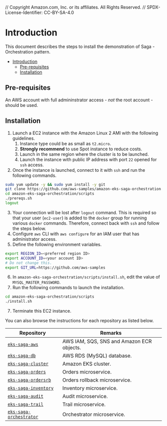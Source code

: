 // Copyright Amazon.com, Inc. or its affiliates. All Rights Reserved. // SPDX-License-Identifier: CC-BY-SA-4.0

# Introduction

This document describes the steps to install the demonstration of Saga - Orchestration pattern.

- [Introduction](#introduction)
  - [Pre-requisites](#pre-requisites)
  - [Installation](#installation)

## Pre-requisites

An AWS account with full admininstrator access - _not_ the root account - should be used.

## Installation

1. Launch a EC2 instance with the Amazon Linux 2 AMI with the following guidelines.
   1. Instance type could be as small as `t2.micro`.
   2. **Strongly recommend** to use Spot instance to reduce costs.
   3. Launch in the same region where the cluster is to be launched.
   4. Launch the instance with public IP address with port `22` opened for `ssh` access.
2. Once the instance is launched, connect to it with `ssh` and run the following commands.

```bash
sudo yum update -y && sudo yum install -y git
git clone https://github.com/aws-samples/amazon-eks-saga-orchestration
cd amazon-eks-saga-orchestration/scripts
./prereqs.sh
logout
```

3. Your connection will be lost after `logout` command. This is required so that your user (`ec2-user`) is added to the `docker` group for running various `docker` commands. Therefore, connect back with `ssh` and follow the steps below.
4. Configure `aws` CLI with `aws configure` for an IAM user that has administrator access.
5. Define the following environment variables.

```bash
export REGION_ID=<preferred region ID>
export ACCOUNT_ID=<your account ID>
# Do not change this.
export GIT_URL=https://github.com/aws-samples
```

6. In `amazon-eks-saga-orchestration/scripts/install.sh`, edit the value of `MYSQL_MASTER_PASSWORD`.
7. Run the following commands to launch the installation.

```bash
cd amazon-eks-saga-orchestration/scripts
./install.sh
```

7. Terminate this EC2 instance.

You can also browse the instructions for each repository as listed below.

| Repository                                                                                           | Remarks                                   |
| ---------------------------------------------------------------------------------------------------- | ----------------------------------------- |
| [`eks-saga-aws`](https://github.com/aws-samples/amazon-eks-saga-orchestration-aws)                   | AWS IAM, SQS, SNS and Amazon ECR objects. |
| [`eks-saga-db`](https://github.com/aws-samples/amazon-eks-saga-orchestration-db)                     | AWS RDS (MySQL) database.                 |
| [`eks-saga-cluster`](https://github.com/aws-samples/amazon-eks-saga-orchestration-cluster)           | Amazon EKS cluster.                       |
| [`eks-saga-orders`](https://github.com/aws-samples/amazon-eks-saga-orchestration-orders)             | Orders microservice.                      |
| [`eks-saga-ordersrb`](https://github.com/aws-samples/amazon-eks-saga-orchestration-orders-rb)        | Orders rollback microservice.             |
| [`eks-saga-inventory`](https://github.com/aws-samples/amazon-eks-saga-orchestration-inventory)       | Inventory microservice.                   |
| [`eks-saga-audit`](https://github.com/aws-samples/amazon-eks-saga-orchestration-audit)               | Audit microservice.                       |
| [`eks-saga-trail`](https://github.com/aws-samples/amazon-eks-saga-orchestration-trail)               | Trail microservice.                       |
| [`eks-saga-orchestrator`](https://github.com/aws-samples/amazon-eks-saga-orchestration-orchestrator) | Orchestrator microservice.                |

